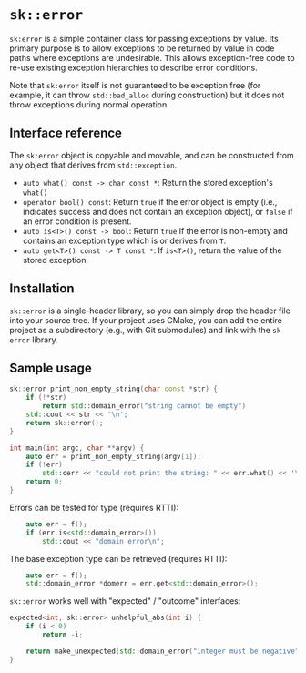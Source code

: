 # `sk::error`

`sk:error` is a simple container class for passing exceptions by value.  Its 
primary purpose is to allow exceptions to be returned by value in code paths
where exceptions are undesirable.  This allows exception-free code to re-use
existing exception hierarchies to describe error conditions.

Note that `sk:error` itself is not guaranteed to be exception free (for 
example, it can throw `std::bad_alloc` during construction) but it does not
throw exceptions during normal operation.

## Interface reference

The `sk:error` object is copyable and movable, and can be constructed from
any object that derives from `std::exception`.  

* `auto what() const -> char const *`: Return the stored exception's `what()`
* `operator bool() const`: Return `true` if the error object is empty (i.e.,
  indicates success and does not contain an exception object), or `false` if
  an error condition is present.
* `auto is<T>() const -> bool`: Return `true` if the error is non-empty and
  contains an exception type which is or derives from `T`.
* `auto get<T>() const -> T const *`: If `is<T>()`, return the value of
  the stored exception.

## Installation

`sk::error` is a single-header library, so you can simply drop the header
file into your source tree.  If your project uses CMake, you can add the 
entire project as a subdirectory (e.g., with Git submodules) and link with
the `sk-error` library.

## Sample usage

```c++
sk::error print_non_empty_string(char const *str) {
	if (!*str)
		return std::domain_error("string cannot be empty")
	std::cout << str << '\n';
	return sk::error();
}

int main(int argc, char **argv) {
	auto err = print_non_empty_string(argv[1]);
	if (!err)
		std::cerr << "could not print the string: " << err.what() << '\n';
	return 0;
}
```

Errors can be tested for type (requires RTTI):

```c++
	auto err = f();
	if (err.is<std::domain_error>())
		std::cout << "domain error\n";
```

The base exception type can be retrieved (requires RTTI):

```c++
	auto err = f();
	std::domain_error *domerr = err.get<std::domain_error>();
```

`sk::error` works well with "expected" / "outcome" interfaces:

```c++
expected<int, sk::error> unhelpful_abs(int i) {
	if (i < 0)
		return -i;

	return make_unexpected(std::domain_error("integer must be negative"));
}
